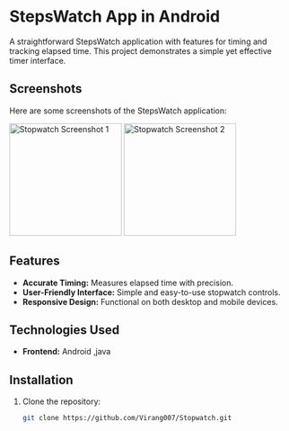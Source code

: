 # StepsWatch App in Android 

A straightforward StepsWatch application with features for timing and tracking elapsed time. This project demonstrates a simple yet effective timer interface.

## Screenshots

Here are some screenshots of the StepsWatch application:

<img src="https://github.com/Virang007/Stopwatch/assets/104147123/1d9259e3-f3ed-4109-9b48-c96d0dbc11b9" alt="Stopwatch Screenshot 1" width="200" />

<img src="https://github.com/Virang007/Stopwatch/assets/104147123/523ad2d0-4e6e-488b-aa6d-cfba96d4470f" alt="Stopwatch Screenshot 2" width="200" />

## Features

- **Accurate Timing:** Measures elapsed time with precision.
- **User-Friendly Interface:** Simple and easy-to-use stopwatch controls.
- **Responsive Design:** Functional on both desktop and mobile devices.

## Technologies Used

- **Frontend:** Android ,java 

## Installation

1. Clone the repository:

   ```bash
   git clone https://github.com/Virang007/Stopwatch.git

